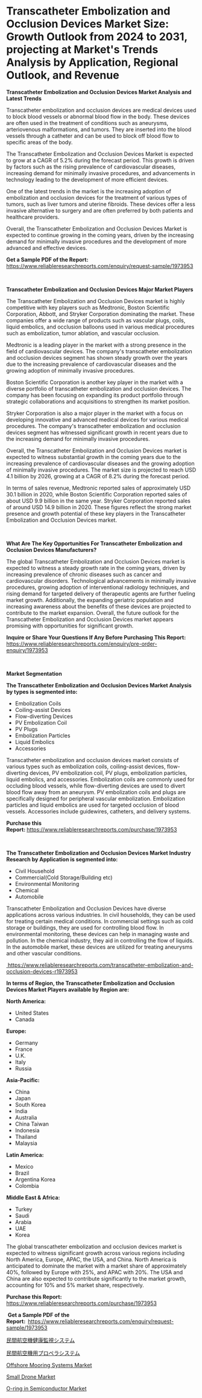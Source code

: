 <p><h1>Transcatheter Embolization and Occlusion Devices Market Size: Growth Outlook from 2024 to 2031, projecting at Market's Trends Analysis by Application, Regional Outlook, and Revenue</h1></p><p><strong>Transcatheter Embolization and Occlusion Devices Market Analysis and Latest Trends</strong></p>
<p><p>Transcatheter embolization and occlusion devices are medical devices used to block blood vessels or abnormal blood flow in the body. These devices are often used in the treatment of conditions such as aneurysms, arteriovenous malformations, and tumors. They are inserted into the blood vessels through a catheter and can be used to block off blood flow to specific areas of the body.</p><p>The Transcatheter Embolization and Occlusion Devices Market is expected to grow at a CAGR of 5.2% during the forecast period. This growth is driven by factors such as the rising prevalence of cardiovascular diseases, increasing demand for minimally invasive procedures, and advancements in technology leading to the development of more efficient devices.</p><p>One of the latest trends in the market is the increasing adoption of embolization and occlusion devices for the treatment of various types of tumors, such as liver tumors and uterine fibroids. These devices offer a less invasive alternative to surgery and are often preferred by both patients and healthcare providers.</p><p>Overall, the Transcatheter Embolization and Occlusion Devices Market is expected to continue growing in the coming years, driven by the increasing demand for minimally invasive procedures and the development of more advanced and effective devices.</p></p>
<p><strong>Get a Sample PDF of the Report:&nbsp;</strong> <a href="https://www.reliableresearchreports.com/enquiry/request-sample/1973953">https://www.reliableresearchreports.com/enquiry/request-sample/1973953</a></p>
<p>&nbsp;</p>
<p><strong>Transcatheter Embolization and Occlusion Devices Major Market Players</strong></p>
<p><p>The Transcatheter Embolization and Occlusion Devices market is highly competitive with key players such as Medtronic, Boston Scientific Corporation, Abbott, and Stryker Corporation dominating the market. These companies offer a wide range of products such as vascular plugs, coils, liquid embolics, and occlusion balloons used in various medical procedures such as embolization, tumor ablation, and vascular occlusion.</p><p>Medtronic is a leading player in the market with a strong presence in the field of cardiovascular devices. The company's transcatheter embolization and occlusion devices segment has shown steady growth over the years due to the increasing prevalence of cardiovascular diseases and the growing adoption of minimally invasive procedures.</p><p>Boston Scientific Corporation is another key player in the market with a diverse portfolio of transcatheter embolization and occlusion devices. The company has been focusing on expanding its product portfolio through strategic collaborations and acquisitions to strengthen its market position.</p><p>Stryker Corporation is also a major player in the market with a focus on developing innovative and advanced medical devices for various medical procedures. The company's transcatheter embolization and occlusion devices segment has witnessed significant growth in recent years due to the increasing demand for minimally invasive procedures.</p><p>Overall, the Transcatheter Embolization and Occlusion Devices market is expected to witness substantial growth in the coming years due to the increasing prevalence of cardiovascular diseases and the growing adoption of minimally invasive procedures. The market size is projected to reach USD 4.1 billion by 2026, growing at a CAGR of 8.2% during the forecast period.</p><p>In terms of sales revenue, Medtronic reported sales of approximately USD 30.1 billion in 2020, while Boston Scientific Corporation reported sales of about USD 9.9 billion in the same year. Stryker Corporation reported sales of around USD 14.9 billion in 2020. These figures reflect the strong market presence and growth potential of these key players in the Transcatheter Embolization and Occlusion Devices market.</p></p>
<p>&nbsp;</p>
<p><strong>What Are The Key Opportunities For Transcatheter Embolization and Occlusion Devices Manufacturers?</strong></p>
<p><p>The global Transcatheter Embolization and Occlusion Devices market is expected to witness a steady growth rate in the coming years, driven by increasing prevalence of chronic diseases such as cancer and cardiovascular disorders. Technological advancements in minimally invasive procedures, growing adoption of interventional radiology techniques, and rising demand for targeted delivery of therapeutic agents are further fueling market growth. Additionally, the expanding geriatric population and increasing awareness about the benefits of these devices are projected to contribute to the market expansion. Overall, the future outlook for the Transcatheter Embolization and Occlusion Devices market appears promising with opportunities for significant growth.</p></p>
<p><strong>Inquire or Share Your Questions If Any Before Purchasing This Report:</strong> <a href="https://www.reliableresearchreports.com/enquiry/pre-order-enquiry/1973953">https://www.reliableresearchreports.com/enquiry/pre-order-enquiry/1973953</a></p>
<p>&nbsp;</p>
<p><strong>Market Segmentation</strong></p>
<p><strong>The Transcatheter Embolization and Occlusion Devices Market Analysis by types is segmented into:</strong></p>
<p><ul><li>Embolization Coils</li><li>Coiling-assist Devices</li><li>Flow-diverting Devices</li><li>PV Embolization Coil</li><li>PV Plugs</li><li>Embolization Particles</li><li>Liquid Embolics</li><li>Accessories</li></ul></p>
<p><p>Transcatheter embolization and occlusion devices market consists of various types such as embolization coils, coiling-assist devices, flow-diverting devices, PV embolization coil, PV plugs, embolization particles, liquid embolics, and accessories. Embolization coils are commonly used for occluding blood vessels, while flow-diverting devices are used to divert blood flow away from an aneurysm. PV embolization coils and plugs are specifically designed for peripheral vascular embolization. Embolization particles and liquid embolics are used for targeted occlusion of blood vessels. Accessories include guidewires, catheters, and delivery systems.</p></p>
<p><strong>Purchase this Report:&nbsp;</strong><a href="https://www.reliableresearchreports.com/purchase/1973953">https://www.reliableresearchreports.com/purchase/1973953</a></p>
<p>&nbsp;</p>
<p><strong>The Transcatheter Embolization and Occlusion Devices Market Industry Research by Application is segmented into:</strong></p>
<p><ul><li>Civil Household</li><li>Commercial(Cold Storage/Building etc)</li><li>Environmental Monitoring</li><li>Chemical</li><li>Automobile</li></ul></p>
<p><p>Transcatheter Embolization and Occlusion Devices have diverse applications across various industries. In civil households, they can be used for treating certain medical conditions. In commercial settings such as cold storage or buildings, they are used for controlling blood flow. In environmental monitoring, these devices can help in managing waste and pollution. In the chemical industry, they aid in controlling the flow of liquids. In the automobile market, these devices are utilized for treating aneurysms and other vascular conditions.</p></p>
<p><a href="https://www.reliableresearchreports.com/transcatheter-embolization-and-occlusion-devices-r1973953">&nbsp;https://www.reliableresearchreports.com/transcatheter-embolization-and-occlusion-devices-r1973953</a></p>
<p><strong>In terms of Region, the Transcatheter Embolization and Occlusion Devices Market Players available by Region are:</strong></p>
<p>
    <p> <strong> North America: </strong>
        <ul>
            <li>United States</li>
            <li>Canada</li>
        </ul>
        </p> 
    <p> <strong> Europe: </strong>
        <ul>
            <li>Germany</li>
            <li>France</li>
            <li>U.K.</li>
            <li>Italy</li>
            <li>Russia</li>
        </ul>
        </p> 
    <p> <strong> Asia-Pacific: </strong>
        <ul>
            <li>China</li>
            <li>Japan</li>
            <li>South Korea</li>
            <li>India</li>
            <li>Australia</li>
            <li>China Taiwan</li>
            <li>Indonesia</li>
            <li>Thailand</li>
            <li>Malaysia</li>
        </ul>
        </p> 
    <p> <strong> Latin America: </strong>
        <ul>
            <li>Mexico</li>
            <li>Brazil</li>
            <li>Argentina Korea</li>
            <li>Colombia</li>
        </ul>
        </p> 
    <p> <strong> Middle East & Africa: </strong>
        <ul>
            <li>Turkey</li>
            <li>Saudi</li>
            <li>Arabia</li>
            <li>UAE</li>
            <li>Korea</li>
        </ul>
    </p>
    </p>
<p><p>The global transcatheter embolization and occlusion devices market is expected to witness significant growth across various regions including North America, Europe, APAC, the USA, and China. North America is anticipated to dominate the market with a market share of approximately 40%, followed by Europe with 25%, and APAC with 20%. The USA and China are also expected to contribute significantly to the market growth, accounting for 10% and 5% market share, respectively.</p></p>
<p><strong>Purchase this Report: </strong><a href="https://www.reliableresearchreports.com/purchase/1973953">https://www.reliableresearchreports.com/purchase/1973953</a></p>
<p>&nbsp;<strong>Get a Sample PDF of the Report:&nbsp;&nbsp;</strong><a href="https://www.reliableresearchreports.com/enquiry/request-sample/1973953">https://www.reliableresearchreports.com/enquiry/request-sample/1973953</a></p>
<p><strong></strong></p>
<p><p><a href="https://github.com/ycmtqqhvk3273/Market-Research-Report-List-1/blob/main/591511629870.md">民間航空機健康監視システム</a></p><p><a href="https://github.com/SarahFahey88/Market-Research-Report-List-1/blob/main/544721329869.md">民間航空機用プロペラシステム</a></p><p><a href="https://github.com/pgtimber/Market-Research-Report-List-2/blob/main/offshore-mooring-systems-market.md">Offshore Mooring Systems Market</a></p><p><a href="https://github.com/lataunyatinikmelvin59ilbd0dv/Market-Research-Report-List-2/blob/main/small-drone-market.md">Small Drone Market</a></p><p><a href="https://www.linkedin.com/pulse/o-ring-semiconductor-market-centers-aspects-growth-share-opportunity-qjb2e?trackingId=ftGghSgQ4cjbDKALkPeXzg%3D%3D">O-ring in Semiconductor Market</a></p></p>